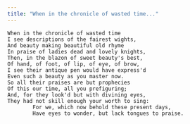 ```yaml
---
title: "When in the chronicle of wasted time..."
---
```


	When in the chronicle of wasted time
	I see descriptions of the fairest wights,
	And beauty making beautiful old rhyme
	In praise of ladies dead and lovely knights,
	Then, in the blazon of sweet beauty's best,
	Of hand, of foot, of lip, of eye, of brow,
	I see their antique pen would have express'd
	Even such a beauty as you master now.
	So all their praises are but prophecies
	Of this our time, all you prefiguring;
	And, for they look'd but with divining eyes,
	They had not skill enough your worth to sing:
			For we, which now behold these present days,
			Have eyes to wonder, but lack tongues to praise.

